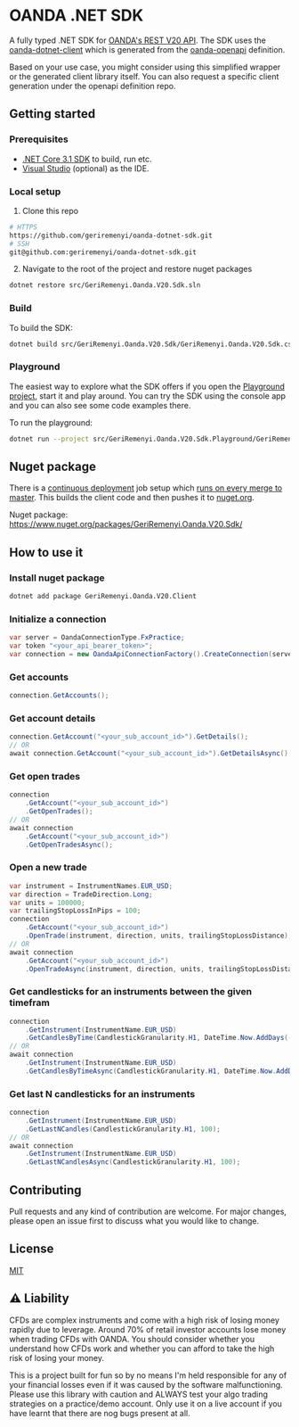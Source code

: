 # OANDA .NET SDK
A fully typed .NET SDK for [OANDA's REST V20 API](https://developer.oanda.com/rest-live-v20/introduction/). The SDK uses the [oanda-dotnet-client](https://github.com/geriremenyi/oanda-dotnet-client) which is generated from the [oanda-openapi](https://github.com/geriremenyi/oanda-openapi) definition.

Based on your use case, you might consider using this simplified wrapper or the generated client library itself. You can also request a specific client generation under the openapi definition repo.

## Getting started

### Prerequisites

- [.NET Core 3.1 SDK](https://dotnet.microsoft.com/download) to build, run etc.
- [Visual Studio](https://visualstudio.microsoft.com) (optional) as the IDE.

### Local setup

1. Clone this repo
```bash
# HTTPS
https://github.com/geriremenyi/oanda-dotnet-sdk.git
# SSH
git@github.com:geriremenyi/oanda-dotnet-sdk.git
```

2. Navigate to the root of the project and restore nuget packages
```bash
dotnet restore src/GeriRemenyi.Oanda.V20.Sdk.sln
```

### Build

To build the SDK:
```bash
dotnet build src/GeriRemenyi.Oanda.V20.Sdk/GeriRemenyi.Oanda.V20.Sdk.csproj
```

### Playground

The easiest way to explore what the SDK offers if you open the [Playground project](https://github.com/geriremenyi/oanda-dotnet-sdk/tree/develop/src/GeriRemenyi.Oanda.V20.Sdk.Playground), start it and play around. You can try the SDK using the console app and you can also see some code examples there.

To run the playground:
```bash
dotnet run --project src/GeriRemenyi.Oanda.V20.Sdk.Playground/GeriRemenyi.Oanda.V20.Sdk.Playground.csproj
```

## Nuget package

There is a [continuous deployment](.github/workflows/continuous_deployment.yaml) job setup which [runs on every merge to master](https://github.com/geriremenyi/oanda-dotnet-sdk/actions?query=workflow%3A%22Continuous+Deployment%22). This builds the client code and then pushes it to [nuget.org](https://www.nuget.org/).

Nuget package: https://www.nuget.org/packages/GeriRemenyi.Oanda.V20.Sdk/

## How to use it

### Install nuget package
```bash
dotnet add package GeriRemenyi.Oanda.V20.Client
```

### Initialize a connection
```cs
var server = OandaConnectionType.FxPractice;
var token "<your_api_bearer_token>";
var connection = new OandaApiConnectionFactory().CreateConnection(server, token);
```

### Get accounts
```cs
connection.GetAccounts();
```

### Get account details
```cs
connection.GetAccount("<your_sub_account_id>").GetDetails();
// OR
await connection.GetAccount("<your_sub_account_id>").GetDetailsAsync();
```

### Get open trades
```cs
connection
    .GetAccount("<your_sub_account_id>")
    .GetOpenTrades();
// OR
await connection
    .GetAccount("<your_sub_account_id>")
    .GetOpenTradesAsync();
```

### Open a new trade
```cs
var instrument = InstrumentNames.EUR_USD;
var direction = TradeDirection.Long;
var units = 100000;
var trailingStopLossInPips = 100;
connection
    .GetAccount("<your_sub_account_id>")
    .OpenTrade(instrument, direction, units, trailingStopLossDistance);
// OR
await connection
    .GetAccount("<your_sub_account_id>")
    .OpenTradeAsync(instrument, direction, units, trailingStopLossDistance);
```

### Get candlesticks for an instruments between the given timefram
```cs
connection
    .GetInstrument(InstrumentName.EUR_USD)
    .GetCandlesByTime(CandlestickGranularity.H1, DateTime.Now.AddDays(-5), DateTime.Now);
// OR
await connection
    .GetInstrument(InstrumentName.EUR_USD)
    .GetCandlesByTimeAsync(CandlestickGranularity.H1, DateTime.Now.AddDays(-5), DateTime.Now);
```

### Get last N candlesticks for an instruments
```cs
connection
    .GetInstrument(InstrumentName.EUR_USD)
    .GetLastNCandles(CandlestickGranularity.H1, 100);
// OR
await connection
    .GetInstrument(InstrumentName.EUR_USD)
    .GetLastNCandlesAsync(CandlestickGranularity.H1, 100);
```

## Contributing
Pull requests and any kind of contribution are welcome. For major changes, please open an issue first to discuss what you would like to change.

## License
[MIT](https://choosealicense.com/licenses/mit/)

## :warning: Liability
CFDs are complex instruments and come with a high risk of losing money rapidly due to leverage.
Around 70% of retail investor accounts lose money when trading CFDs with OANDA.
You should consider whether you understand how CFDs work and whether you can afford to take the high risk of losing your money.

This is a project built for fun so by no means I'm held responsible for any of your financial losses even if it was caused by the software
malfunctioning. Please use this library with caution and ALWAYS test your algo trading strategies on a practice/demo account. Only use it on a live
account if you have learnt that there are nog bugs present at all.